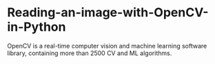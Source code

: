 # Reading-an-image-with-OpenCV-in-Python
OpenCV is a real-time computer vision and machine learning software library, containing more than 2500 CV and ML algorithms. 

